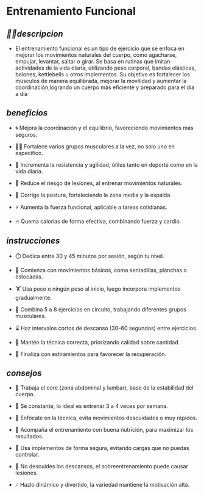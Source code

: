 # Entrenamiento Funcional

## *🏋️‍♂️descripcion*

* El entrenamiento funcional es un tipo de ejercicio que se enfoca en mejorar los movimientos naturales del cuerpo, como agacharse, empujar, levantar, saltar o girar. Se basa en rutinas que imitan actividades de la vida diaria, utilizando peso corporal, bandas elásticas, balones, kettlebells u otros implementos. Su objetivo es fortalecer los músculos de manera equilibrada, mejorar la movilidad y aumentar la coordinación,logrando un cuerpo más eficiente y preparado para el día a día

## *beneficios*
* 🌀 Mejora la coordinación y el equilibrio, favoreciendo movimientos más seguros.

* 🏋️‍♀️ Fortalece varios grupos musculares a la vez, no solo uno en específico.

* 🏃 Incrementa la resistencia y agilidad, útiles tanto en deporte como en la vida diaria.

* 🤕 Reduce el riesgo de lesiones, al entrenar movimientos naturales.

* 🧘 Corrige la postura, fortaleciendo la zona media y la espalda.

* ⚡ Aumenta la fuerza funcional, aplicable a tareas cotidianas.

* 🔥 Quema calorías de forma efectiva, combinando fuerza y cardio.

## *instrucciones*
* ⏱️ Dedica entre 30 y 45 minutos por sesión, según tu nivel.

* 🐢 Comienza con movimientos básicos, como sentadillas, planchas o estocadas.

* 🏋️ Usa poco o ningún peso al inicio, luego incorpora implementos gradualmente.

* 🔄 Combina 5 a 8 ejercicios en circuito, trabajando diferentes grupos musculares.

* ⌛ Haz intervalos cortos de descanso (30–60 segundos) entre ejercicios.

* 🎯 Mantén la técnica correcta, priorizando calidad sobre cantidad.

* 🧘 Finaliza con estiramientos para favorecer la recuperación.

## *consejos*
* 🧍 Trabaja el core (zona abdominal y lumbar), base de la estabilidad del cuerpo.

* 📅 Sé constante, lo ideal es entrenar 3 a 4 veces por semana.

* 🧠 Enfócate en la técnica, evita movimientos descuidados o muy rápidos.

* 🥗 Acompaña el entrenamiento con buena nutrición, para maximizar los resultados.

* 🤝 Usa implementos de forma segura, evitando cargas que no puedas controlar.

* 🚫 No descuides los descansos, el sobreentrenamiento puede causar lesiones.

* 🎶 Hazlo dinámico y divertido, la variedad mantiene la motivación alta.
